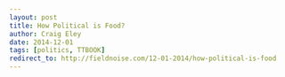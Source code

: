 ```yaml
---  
layout: post 
title: How Political is Food?
author: Craig Eley 
date: 2014-12-01
tags: [politics, TTBOOK]
redirect_to: http://fieldnoise.com/12-01-2014/how-political-is-food
---
```


